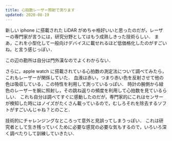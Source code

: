 ```yaml
---
title: 心拍数レーザー照射で測ります
updated: 2020-08-19
---
```


新しい iphone に搭載された LiDAR がめちゃ格好いいと思ったのだが，レーザーの専門家が言うには，研究分野としてはもう成熟しきった技術らしい．
まあ，これを小型化して一般向けデバイスに載せれるほど低価格化したのがすごいね，と言う感じっぽい．

この辺の勘所は自分は門外漢なのでよくわからない．

さらに，apple watch に搭載されている心拍数の測定法について調べてみたら，これもレーザーが関係していた．
血液は赤い，つまり赤い色を反射させて他の色は吸収している，この特性を利用して測っているっぽい．
時計の腕側から緑色のレーザーを腕に照射し，その跳ね返りの頻度を利用して心拍数を見ているらしい．
これも自分は調べてすぐに感動したのだが，専門家的にこれはセンサーが検知した時にはノイズがたくさん載っているので，むしろそれを除去するソフトがすごいんじゃね？とのこと．

技術的にチャレンジングなところって意外と見誤ってしまうっぽい．
これは研究者として生き残っていくために必要な感覚の必要な気もするので，いろいろ深く調べたりして訓練していきたい．
